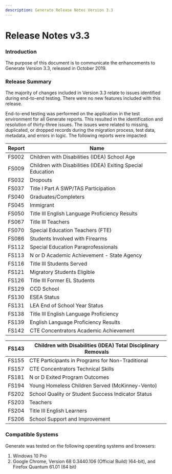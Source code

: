 ```yaml
---
description: Generate Release Notes Version 3.3
---
```


# Release Notes v3.3

### Introduction <a href="#introduction" id="introduction"></a>

The purpose of this document is to communicate the enhancements to Generate Version 3.3, released in October 2019.

### Release Summary <a href="#release-summary" id="release-summary"></a>

The majority of changes included in Version 3.3 relate to issues identified during end-to-end testing. There were no new features included with this release.

End-to-end testing was performed on the application in the test environment for all Generate reports. This resulted in the identification and resolution of thirty-three issues. The issues were related to missing, duplicated, or dropped records during the migration process, test data, metadata, and errors in logic. The following reports were impacted:

| Report | Name                                                        |
| ------ | ----------------------------------------------------------- |
| FS002  | Children with Disabilities (IDEA) School Age                |
| FS009  | Children with Disabilities (IDEA) Exiting Special Education |
| FS032  | Dropouts                                                    |
| FS037  | Title I Part A SWP/TAS Participation                        |
| FS040  | Graduates/Completers                                        |
| FS045  | Immigrant                                                   |
| FS050  | Title III English Language Proficiency Results              |
| FS067  | Title III Teachers                                          |
| FS070  | Special Education Teachers (FTE)                            |
| FS086  | Students Involved with Firearms                             |
| FS112  | Special Education Paraprofessionals                         |
| FS113  | N or D Academic Achievement - State Agency                  |
| FS116  | Title III Students Served                                   |
| FS121  | Migratory Students Eligible                                 |
| FS126  | Title III Former EL Students                                |
| FS129  | CCD School                                                  |
| FS130  | ESEA Status                                                 |
| FS131  | LEA End of School Year Status                               |
| FS138  | Title III English Language Proficiency                      |
| FS139  | English Language Proficiency Results                        |
| FS142  | CTE Concentrators Academic Achievement                      |

| FS143 | Children with Disabilities (IDEA) Total Disciplinary Removals |
| ----- | ------------------------------------------------------------- |
| FS155 | CTE Participants in Programs for Non-Traditional              |
| FS157 | CTE Concentrators Technical Skills                            |
| FS181 | N or D Exited Program Outcomes                                |
| FS194 | Young Homeless Children Served (McKinney-Vento)               |
| FS202 | School Quality or Student Success Indicator Status            |
| FS203 | Teachers                                                      |
| FS204 | Title III English Learners                                    |
| FS206 | School Support and Improvement                                |

### Compatible Systems <a href="#compatible-systems" id="compatible-systems"></a>

Generate was tested on the following operating systems and browsers:

1. Windows 10 Pro
2. Google Chrome, Version 68 0.3440.106 (Official Build) )64-bit), and Firefox Quantum 61.01 (64 bit)
